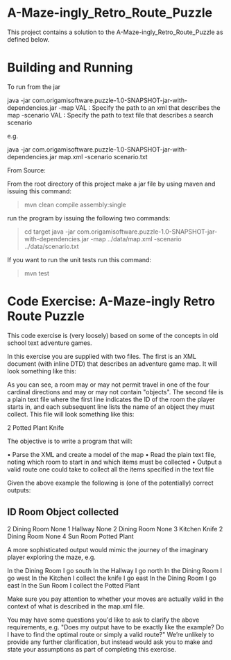 # A-Maze-ingly_Retro_Route_Puzzle

This project contains a solution to the A-Maze-ingly_Retro_Route_Puzzle
as defined below.

# Building and Running 

To run from the jar

java -jar com.origamisoftware.puzzle-1.0-SNAPSHOT-jar-with-dependencies.jar
 -map VAL      : Specify the path to an xml that describes the map
 -scenario VAL : Specify the path to text file that describes a search
                 scenario
                              
e.g. 
                
java -jar com.origamisoftware.puzzle-1.0-SNAPSHOT-jar-with-dependencies.jar  map.xml  -scenario scenario.txt

From Source:

From the root directory of this project
make a jar file by using maven and issuing this command:

> mvn clean compile assembly:single

run the program by issuing the following two commands:

> cd target
> java -jar com.origamisoftware.puzzle-1.0-SNAPSHOT-jar-with-dependencies.jar  -map ../data/map.xml  -scenario ../data/scenario.txt

If you want to run the unit tests run this command:

> mvn test 


# Code Exercise: A-Maze-ingly Retro Route Puzzle

This code exercise is (very loosely) based on some of the concepts in 
old school text adventure games.

In this exercise you are supplied with two files. 
The first is an XML document (with inline DTD) that describes 
an adventure game map. It will look something like this:

<map>
    <room id="1" name="Hallway" north="2" />
    <room id="2" name="Dining Room" south="1" west="3" east="4"/>   
    <room id="3" name="Kitchen" east="2">
        <object name="Knife"/>
    </room>
    <room id="4" name="Sun Room" west="2">
        <object name="Potted Plant"/>
    </room>
</map>

As you can see, a room may or may not permit travel in one of the four 
cardinal directions and may or may not contain "objects". 
The second file is a plain text file where the first line indicates the
ID of the room the player starts in, and each subsequent line 
lists the name of an object they must collect. 
This file will look something like this:

2
Potted Plant
Knife

The objective is to write a program that will:

•	Parse the XML and create a model of the map
•	Read the plain text file, noting which room to start in
    and which items must be collected
•	Output a valid route one could take to collect all the 
    items specified in the text file

Given the above example the following is (one of the potentially) 
correct outputs:

ID  Room          Object collected
----------------------------------
2   Dining Room   None
1   Hallway       None
2   Dining Room   None
3   Kitchen       Knife
2   Dining Room   None
4   Sun Room      Potted Plant

A more sophisticated output would mimic the journey of the imaginary 
player exploring the maze, e.g.

In the Dining Room
I go south
In the Hallway
I go north
In the Dining Room
I go west
In the Kitchen
I collect the knife
I go east
In the Dining Room
I go east
In the Sun Room
I collect the Potted Plant

Make sure you pay attention to whether your moves are actually 
valid in the context of what is described in the map.xml file.

You may have some questions you'd like to ask to clarify the above 
requirements, e.g. "Does my output have to be exactly like the example?
Do I have to find the optimal route or simply a valid route?" 
We’re unlikely to provide any further clarification,
but instead would ask you to make and state your assumptions 
as part of completing this exercise.

